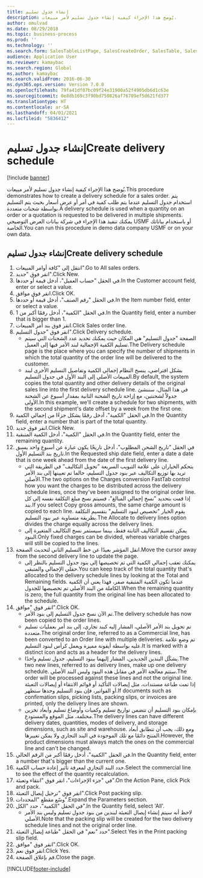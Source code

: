 ```yaml
---
title: إنشاء جدول تسليم
description: يُوضح هذا الإجراء كيفية إنشاء جدول تسليم لأمر مبيعات.
author: omulvad
ms.date: 08/29/2018
ms.topic: business-process
ms.prod: ''
ms.technology: ''
ms.search.form: SalesTableListPage, SalesCreateOrder, SalesTable, SalesDeliverySchedule, SalesEditLines,  SrsReportViewerForm
audience: Application User
ms.reviewer: kamaybac
ms.search.region: Global
ms.author: kamaybac
ms.search.validFrom: 2016-06-30
ms.dyn365.ops.version: Version 7.0.0
ms.openlocfilehash: 79fa41df07bc09f24e31900a52f4905db6d1c63e
ms.sourcegitcommit: 0e8db169c3f90bd750826af76709ef5d621fd377
ms.translationtype: HT
ms.contentlocale: ar-SA
ms.lasthandoff: 04/01/2021
ms.locfileid: "5836412"
---
```

# <a name="create-delivery-schedule"></a><span data-ttu-id="3fab2-103">إنشاء جدول تسليم</span><span class="sxs-lookup"><span data-stu-id="3fab2-103">Create delivery schedule</span></span>

[!include [banner](../../includes/banner.md)]

<span data-ttu-id="3fab2-104">يُوضح هذا الإجراء كيفية إنشاء جدول تسليم لأمر مبيعات.</span><span class="sxs-lookup"><span data-stu-id="3fab2-104">This procedure demonstrates how to create a delivery schedule for a sales order.</span></span> <span data-ttu-id="3fab2-105">يتم استخدام جدول التسليم عندما يتم طلب كمية في أمر أو عرض أسعار بحيث يتم التسليم بواسطة شحنات متعددة.</span><span class="sxs-lookup"><span data-stu-id="3fab2-105">A delivery schedule is used when a quantity on an order or a quotation is requested to be delivered in multiple shipments.</span></span> <span data-ttu-id="3fab2-106">يمكنك تنفيذ هذا الإجراء في شركة بيانات العرض التوضيحي USMF أو باستخدام بياناتك الخاصة.</span><span class="sxs-lookup"><span data-stu-id="3fab2-106">You can run this procedure in demo data company USMF or on your own data.</span></span>


## <a name="create-delivery-schedule"></a><span data-ttu-id="3fab2-107">إنشاء جدول تسليم</span><span class="sxs-lookup"><span data-stu-id="3fab2-107">Create delivery schedule</span></span>
1. <span data-ttu-id="3fab2-108">انتقل إلى "كافة أوامر المبيعات‬".</span><span class="sxs-lookup"><span data-stu-id="3fab2-108">Go to All sales orders.</span></span>
2. <span data-ttu-id="3fab2-109">انقر فوق "جديد".</span><span class="sxs-lookup"><span data-stu-id="3fab2-109">Click New.</span></span>
3. <span data-ttu-id="3fab2-110">في الحقل "حساب العميل"، أدخل قيمة أو حددها.</span><span class="sxs-lookup"><span data-stu-id="3fab2-110">In the Customer account field, enter or select a value.</span></span>
4. <span data-ttu-id="3fab2-111">انقر فوق موافق.</span><span class="sxs-lookup"><span data-stu-id="3fab2-111">Click OK.</span></span>
5. <span data-ttu-id="3fab2-112">في الحقل "رقم الصنف"، أدخل قيمة أو حددها.</span><span class="sxs-lookup"><span data-stu-id="3fab2-112">In the Item number field, enter or select a value.</span></span>
6. <span data-ttu-id="3fab2-113">في الحقل "الكمية"، أدخل رقمًا أكبر من 1.</span><span class="sxs-lookup"><span data-stu-id="3fab2-113">In the Quantity field, enter a number that is bigger than 1.</span></span>
7. <span data-ttu-id="3fab2-114">انقر فوق بند أمر المبيعات.</span><span class="sxs-lookup"><span data-stu-id="3fab2-114">Click Sales order line.</span></span>
8. <span data-ttu-id="3fab2-115">انقر فوق "جدول التسليم".</span><span class="sxs-lookup"><span data-stu-id="3fab2-115">Click Delivery schedule.</span></span>
    * <span data-ttu-id="3fab2-116">الصفحة "جدول التسليم" هي المكان حيث يمكنك تحديد عدد الشحنات التي سيتم تسليم الكمية الإجمالية لبند الأمر فيها إلى العميل.</span><span class="sxs-lookup"><span data-stu-id="3fab2-116">The Delivery schedule page is the place where you can specify the number of shipments in which the total quantity of the order line will be delivered to the customer.</span></span>    
    * <span data-ttu-id="3fab2-117">بشكل افتراضي، ينسخ النظام إجمالي الكمية وتفاصيل التسليم الأخرى لبند المبيعات الأصلي إلى البند الأول في جدول التسليم.</span><span class="sxs-lookup"><span data-stu-id="3fab2-117">By default, the system copies the total quantity and other delivery details of the original sales line into the first delivery schedule line.</span></span> <span data-ttu-id="3fab2-118">في هذا المثال، سننشئ جدولاً لشحنتين، مع إزاحة تاريخ الشحنة الثانية بمقدار أسبوع عن الشحنة الأولى.</span><span class="sxs-lookup"><span data-stu-id="3fab2-118">In this example, we'll create a schedule for two shipments, with the second shipment's date offset by a week from the first one.</span></span>  
9. <span data-ttu-id="3fab2-119">في الحقل "الكمية"، أدخل رقمًا يشكل جزءًا من إجمالي الكمية.</span><span class="sxs-lookup"><span data-stu-id="3fab2-119">In the Quantity field, enter a number that is part of the total quantity.</span></span>
10. <span data-ttu-id="3fab2-120">انقر فوق جديد.</span><span class="sxs-lookup"><span data-stu-id="3fab2-120">Click New.</span></span>
11. <span data-ttu-id="3fab2-121">في الحقل "الكمية"، أدخل الكمية المتبقية.</span><span class="sxs-lookup"><span data-stu-id="3fab2-121">In the Quantity field, enter the remaining quantity.</span></span>
12. <span data-ttu-id="3fab2-122">في الحقل "تاريخ الشحن المطلوب"، أدخل تاريخًا يكون عبارة عن أسبوع واحد يسبق تاريخ بند التسليم الأول.</span><span class="sxs-lookup"><span data-stu-id="3fab2-122">In the Requested ship date field, enter a date a date that is one week ahead from the date of the first delivery line.</span></span>
    * <span data-ttu-id="3fab2-123">يتحكم الخياران على علامة التبويب السريعة "تحويل التكاليف‬" في الطريقة التي تريد بها توزيع التكاليف‬ عبر بنود جدول التسليم، حالما تم تعيينها إلى بند الأمر الأصلي.</span><span class="sxs-lookup"><span data-stu-id="3fab2-123">The two options on the Charges conversion FastTab control how you want the charges to be distributed across the delivery schedule lines, once they've been assigned to the original order line.</span></span> <span data-ttu-id="3fab2-124">إذا قمت بتحديد "نسخ إجمالي المبالغ‬"، فسيتم نسخ مبلغ التكلفة نفسه إلى كل بند.</span><span class="sxs-lookup"><span data-stu-id="3fab2-124">If you select Copy gross amounts, the same charge amount is copied to each line.</span></span> <span data-ttu-id="3fab2-125">يقوم الخيار "تخصيص لبنود التسليم‬" بتقسيم التكلفة بطريقة متساوية عبر بنود التسليم.</span><span class="sxs-lookup"><span data-stu-id="3fab2-125">The Allocate to delivery lines option divides the charge equally across the delivery lines.</span></span>  
    * <span data-ttu-id="3fab2-126">يمكن تقسيم التكاليف الثابتة فقط، بينما سيستمر نسخ التكاليف المتغيرة إلى البنود.</span><span class="sxs-lookup"><span data-stu-id="3fab2-126">Only fixed charges can be divided, whereas variable charges will still be copied to the lines.</span></span>  
13. <span data-ttu-id="3fab2-127">انقل المؤشر بعيدًا عن خط التسليم الثاني لتحديث الصفحة.</span><span class="sxs-lookup"><span data-stu-id="3fab2-127">Move the cursor away from the second delivery line to update the page.</span></span>
    * <span data-ttu-id="3fab2-128">يمكنك تعقب إجمالي الكمية التي تم تخصيصها إلى بنود جدول التسليم بالنظر إلى حقلي الإجمالي والمتبقي.</span><span class="sxs-lookup"><span data-stu-id="3fab2-128">You can keep track of the total quantity that's allocated to the delivery schedule lines by looking at the Total and Remaining fields.</span></span> <span data-ttu-id="3fab2-129">عندما تكون الكمية المتبقية صفر، فهذا يعني أن الكمية الكاملة من البند الأصلي تم تخصيصها للجدول.</span><span class="sxs-lookup"><span data-stu-id="3fab2-129">When the remaining quantity is zero, the full quantity from the original line has been allocated to the schedule.</span></span>   
14. <span data-ttu-id="3fab2-130">انقر فوق "موافق".</span><span class="sxs-lookup"><span data-stu-id="3fab2-130">Click OK.</span></span>
    * <span data-ttu-id="3fab2-131">تم الآن نسخ جدول التسليم إلى بنود الأمر.</span><span class="sxs-lookup"><span data-stu-id="3fab2-131">The delivery schedule has now been copied to the order lines.</span></span>   
    * <span data-ttu-id="3fab2-132">تم تحويل بند الأمر الأصلي، المشار إليه كبند تجاري، إلى بند أمر بعمليات تسليم متعددة.</span><span class="sxs-lookup"><span data-stu-id="3fab2-132">The original order line, referred to as a Commercial line, has been converted to an Order line with multiple deliveries.</span></span> <span data-ttu-id="3fab2-133">تم وضع علامة عليه بواسطة أيقونة مميزة ويعمل كرأس لبنود التسليم.</span><span class="sxs-lookup"><span data-stu-id="3fab2-133">It is marked with a distinct icon and acts as a header for the delivery lines.</span></span>  
    * <span data-ttu-id="3fab2-134">يشكّل البندين الجديدين، المشار إليهما ببنود التسليم، جدول تسليم واحدًا.</span><span class="sxs-lookup"><span data-stu-id="3fab2-134">The two new lines, referred to as delivery lines, make up one delivery schedule.</span></span> <span data-ttu-id="3fab2-135">ستتم معالجة الأمر في مقابل هذه البنود وليس البند الأصلي.</span><span class="sxs-lookup"><span data-stu-id="3fab2-135">The order will be processed against these lines and not the original line.</span></span> <span data-ttu-id="3fab2-136">إذا تمت طباعة مستندات، مثل إيصالات التأكيد أو قوائم الانتقاء أو إيصالات التعبئة أو الفواتير، فإن بنود التسليم وحدها ستظهر.</span><span class="sxs-lookup"><span data-stu-id="3fab2-136">If documents such as confirmation slips, picking lists, packing slips, or invoices are printed, only the delivery lines are shown.</span></span>   
    * <span data-ttu-id="3fab2-137">بإمكان بنود التسليم أن تتضمن تواريخ تسليم وكميات وأوضاع تسليم وأبعاد تخزين مختلفة، مثل الموقع والمستودع.</span><span class="sxs-lookup"><span data-stu-id="3fab2-137">The delivery lines can have different delivery dates, quantities, modes of delivery, and storage dimensions, such as site and warehouse.</span></span> <span data-ttu-id="3fab2-138">ومع ذلك، يجب أن تتطابق أبعاد المنتج دائمًا مع تلك الموجودة في البند التجاري ولا يمكن تغييرها.</span><span class="sxs-lookup"><span data-stu-id="3fab2-138">However, the product dimensions must always match the ones on the commercial line and can't be changed.</span></span>  
15. <span data-ttu-id="3fab2-139">في الحقل "الكمية"، أدخل رقمًا أكبر من الرقم الحالي.</span><span class="sxs-lookup"><span data-stu-id="3fab2-139">In the Quantity field, enter a number that's bigger than the current one.</span></span>
16. <span data-ttu-id="3fab2-140">حدد البند التجاري لمعرفة تأثير إعادة حساب الكمية.</span><span class="sxs-lookup"><span data-stu-id="3fab2-140">Select the commercial line to see the effect of the quantity recalculation.</span></span>
17. <span data-ttu-id="3fab2-141">في "جزء الإجراءات"، انقر فوق "انتقاء وتعبئة‬".</span><span class="sxs-lookup"><span data-stu-id="3fab2-141">On the Action Pane, click Pick and pack.</span></span>
18. <span data-ttu-id="3fab2-142">انقر فوق "ترحيل إيصال التعبئة".</span><span class="sxs-lookup"><span data-stu-id="3fab2-142">Click Post packing slip.</span></span>
19. <span data-ttu-id="3fab2-143">وسّع مقطع "المحددات".</span><span class="sxs-lookup"><span data-stu-id="3fab2-143">Expand the Parameters section.</span></span>
20. <span data-ttu-id="3fab2-144">في الحقل "الكمية"، حدد "الكل".</span><span class="sxs-lookup"><span data-stu-id="3fab2-144">In the Quantity field, select 'All'.</span></span>
    * <span data-ttu-id="3fab2-145">لاحظ أنه سيتم إنشاء إيصال التعبئة لبندين من بنود جدول تسليم وليس بند الأمر الأصلي.</span><span class="sxs-lookup"><span data-stu-id="3fab2-145">Note that the packing slip will be created for the two delivery schedule lines and not the original order line.</span></span>  
21. <span data-ttu-id="3fab2-146">حدد "نعم" في الحقل "طباعة إيصال التعبئة‬".</span><span class="sxs-lookup"><span data-stu-id="3fab2-146">Select Yes in the Print packing slip field.</span></span>
22. <span data-ttu-id="3fab2-147">انقر فوق "موافق".</span><span class="sxs-lookup"><span data-stu-id="3fab2-147">Click OK.</span></span>
23. <span data-ttu-id="3fab2-148">انقر فوق نعم.</span><span class="sxs-lookup"><span data-stu-id="3fab2-148">Click Yes.</span></span>
24. <span data-ttu-id="3fab2-149">قم بإغلاق الصفحة.</span><span class="sxs-lookup"><span data-stu-id="3fab2-149">Close the page.</span></span>


[!INCLUDE[footer-include](../../../includes/footer-banner.md)]
